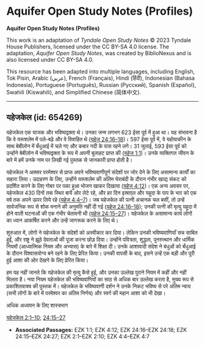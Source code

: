 # Aquifer Open Study Notes (Profiles)

**Aquifer Open Study Notes (Profiles)**

This work is an adaptation of *Tyndale Open Study Notes* © 2023 Tyndale House Publishers, licensed under the CC BY\-SA 4\.0 license. The adaptation, *Aquifer Open Study Notes*, was created by BiblioNexus and is also licensed under CC BY\-SA 4\.0\.

This resource has been adapted into multiple languages, including English, Tok Pisin, Arabic (عربي), French (Français), Hindi (हिंदी), Indonesian (Bahasa Indonesia), Portuguese (Português), Russian (Русский), Spanish (Español), Swahili (Kiswahili), and Simplified Chinese (简体中文).



--------------------------------

## यहेजकेल (id: 654269)

यहेजकेल एक याजक और भविष्यद्वक्ता थे। उनका जन्म लगभग 623 ईसा पूर्व में हुआ था। यह संभावना है कि वे यरूशलेम में पले\-बढ़े और वे विवाहित थे ([यहेज 24:16–18](https://ref.ly/Ezek24:16-Ezek24:18))। 597 ईसा पूर्व में, वे यहोयाकीन के साथ बेबीलोन में बँधुआई में चले गए और कबार नदी के पास रहने लगे। 31 जुलाई, 593 ईसा पूर्व को उन्होंने बेबीलोन में भविष्यद्वक्ता के रूप में अपनी बुलाहट प्राप्त की ([यहेज 1:1](https://ref.ly/Ezek1:1))। उनके व्यक्तिगत जीवन के बारे में हमें उनके नाम पर लिखी गई पुस्तक से जानकारी प्राप्त होती है।

यहेजकेल ने अक्सर परमेश्वर से प्राप्त अपने भविष्यवाणीपूर्ण संदेशों पर जोर देने के लिए असामान्य कार्यों का सहारा लिया। उदाहरण के लिए, उन्होंने यरूशलेम की अंतिम घेराबंदी के दौरान गंभीर खाद्य संकट को प्रदर्शित करने के लिए गोबर पर पका हुआ भोजन खाकर दिखाया ([यहेज 4:12](https://ref.ly/Ezek4:12))। एक अन्य अवसर पर, यहेजकेल 430 दिनों तक स्थिर बायें ओर लेटे रहे, और हर दिन इस्राएल और यहूदा के पाप के भार को एक वर्ष तक अपने ऊपर लिये रहे ([यहेज 4:4–7](https://ref.ly/Ezek4:4-Ezek4:7))। जब यहेजकेल की पत्नी अचानक चल बसीं, तो उन्हें सार्वजनिक रूप से शोक मनाने की अनुमति नहीं दी गई ([यहेज 24:16–18](https://ref.ly/Ezek24:16-Ezek24:18)); उनकी पत्नी की मृत्यु यहूदा में होने वाली घटनाओं की एक गंभीर चेतावनी थी ([यहेज 24:15–27](https://ref.ly/Ezek24:15-Ezek24:27))। यहेजकेल के असामान्य कार्य लोगों का ध्यान आकर्षित करने और उन्हें जागरूक करने के लिए थे।

शुरुआत में, लोगों ने यहेजकेल के संदेशों को अस्वीकार कर दिया। लेकिन उनकी भविष्यवाणियाँ सच साबित हुईं, और राष्ट्र ने झूठे देवताओं की पूजा करना छोड़ दिया। उन्होंने पवित्रता, शुद्धता, पुनरुत्थान और धार्मिक नियमों (आध्यात्मिक नियम और अभ्यास) के बारे में शिक्षा दी। उनके आशावादी संदेश ने बंधुओं को बँधुआई के दौरान विश्वासयोग्य बने रहने के लिए प्रेरित किया। उनकी वापसी के बाद, इसने उन्हें एक बड़ी और पूरी हुई आशा की ओर देखने के लिए प्रेरित किया।

हम यह नहीं जानते कि यहेजकेल की मृत्यु कैसे हुई, और उनका उल्लेख पुराने नियम में कहीं और नहीं मिलता है। नया नियम यहेजकेल की भविष्यवाणियों का साठ से अधिक बार उल्लेख करता है, मुख्य रूप से प्रकाशितवाक्य की पुस्तक में। यहेजकेल के भविष्यवाणी दर्शन ने उनके निकट भविष्य से परे अंतिम न्याय (सभी लोगों के बारे में परमेश्वर का अंतिम निर्णय) और स्वर्ग की महान आशा को भी देखा।

अधिक अध्ययन के लिए शास्त्रभाग

[यहेजकेल 2:1–10](https://ref.ly/Ezek2:1-Ezek2:10); [24:15–27](https://ref.ly/Ezek24:15-Ezek24:27)

* **Associated Passages:** EZK 1:1; EZK 4:12; EZK 24:16–EZK 24:18; EZK 24:15–EZK 24:27; EZK 2:1–EZK 2:10; EZK 4:4–EZK 4:7

